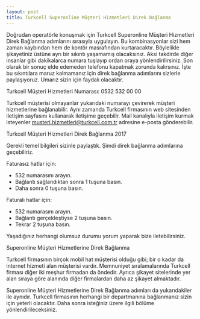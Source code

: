 ```yaml
---
layout: post
title: Turkcell Superonline Müşteri Hizmetleri Direk Bağlanma
---
```

Doğrudan operatörle konuşmak için Turkcell Superonline Müşteri Hizmetleri Direk Bağlanma adımlarını sırasıyla uygulayın. Bu kombinasyonlar sizi hem zaman kaybından hem de kontör masrafından kurtaracaktır. Böylelikle şikayetiniz üstüne ayrı bir sıkıntı yaşamamış olacaksınız. Aksi takdirde diğer insanlar gibi dakikalarca numara tuşlayıp ordan oraya yönlendirilirsiniz. Son olarak bir sonuç elde edemeden telefonu kapatmak zorunda kalırsınız. İşte bu sıkıntılara maruz kalmamanız için direk bağlanma adımlarını sizlerle paylaşıyoruz. Umarız sizin için faydalı olacaktır.

Turkcell Müşteri Hizmetleri Numarası: 0532 532 00 00

Turkcell müşterisi olmayanlar yukarıdaki numarayı çevirerek müşteri hizmetlerine bağlanabilir. Aynı zamanda Turkcell firmasının web sitesinden iletişim sayfasını kullanarak iletişime geçebilir. Mail kanalıyla iletişim kurmak isteyenler musteri.hizmetleri@turkcell.com.tr adresine e-posta gönderebilir.

Turkcell Müşteri Hizmetleri Direk Bağlanma 2017

Gerekli temel bilgileri sizinle paylaştık. Şimdi direk bağlanma adımlarına geçebiliriz.

Faturasız hatlar için:

<ul>
<li>532 numarasını arayın.</li>
<li>Bağlantı sağlandıktan sonra 1 tuşuna basın.</li>
<li>Daha sonra 0 tuşuna basın.</li>
</ul>

Faturalı hatlar için:

<ul>
<li>532 numarasını arayın.</li>
<li>Bağlantı gerçekleştiyse 2 tuşuna basın.</li>
<li>Tekrar 2 tuşuna basın.</li>
</ul>
Yaşadığınız herhangi olumsuz durumu yorum yaparak bize iletebilirsiniz.

Superonline Müşteri Hizmetlerine Direk Bağlanma

Turkcell firmasının birçok mobil hat müşterisi olduğu gibi; bir o kadar da internet hizmeti alan müşterisi vardır. Memnuniyet sıralamalarında Turkcell firması diğer iki meşhur firmadan da öndedir. Ayrıca şikayet sitelerinde yer alan sıraya göre alanında diğer firmalardan daha az şikayet almaktadır.

Superonline Müşteri Hizmetlerine Direk Bağlanma adımları da yukarıdakiler ile aynıdır. Turkcell firmasının herhangi bir departmanına bağlanmanız sizin için yeterli olacaktır. Daha sonra isteğiniz üzere ilgili bölüme yönlendirileceksiniz.
